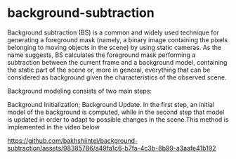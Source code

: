 # background-subtraction
Background subtraction (BS) is a common and widely used technique for generating a foreground mask (namely, a binary image containing the pixels belonging to moving objects in the scene) by using static cameras.
As the name suggests, BS calculates the foreground mask performing a subtraction between the current frame and a background model, containing the static part of the scene or, more in general, everything that can be considered as background given the characteristics of the observed scene.

Background modeling consists of two main steps:

Background Initialization;
Background Update.
In the first step, an initial model of the background is computed, while in the second step that model is updated in order to adapt to possible changes in the scene.This method is implemented in the video below




https://github.com/bakhshiintel/background-subtraction/assets/98385786/a49fa1c6-b7fa-4c3b-8b99-a3aafe41b192


